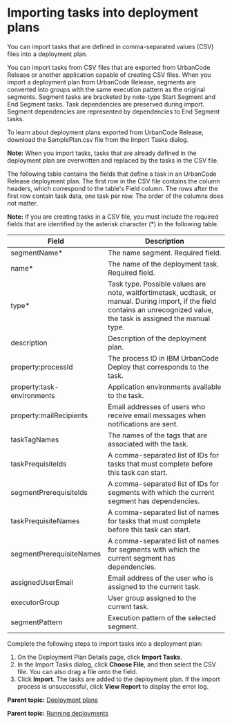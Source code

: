 # Importing tasks into deployment plans

You can import tasks that are defined in comma-separated values \(CSV\) files into a deployment plan.

You can import tasks from CSV files that are exported from UrbanCode Release or another application capable of creating CSV files. When you import a deployment plan from UrbanCode Release, segments are converted into groups with the same execution pattern as the original segments. Segment tasks are bracketed by note-type Start Segment and End Segment tasks. Task dependencies are preserved during import. Segment dependencies are represented by dependencies to End Segment tasks.

To learn about deployment plans exported from UrbanCode Release, download the SamplePlan.csv file from the Import Tasks dialog.

**Note:** When you import tasks, tasks that are already defined in the deployment plan are overwritten and replaced by the tasks in the CSV file.

The following table contains the fields that define a task in an UrbanCode Release deployment plan. The first row in the CSV file contains the column headers, which correspond to the table's Field column. The rows after the first row contain task data, one task per row. The order of the columns does not matter.

**Note:** If you are creating tasks in a CSV file, you must include the required fields that are identified by the asterisk character \(\*\) in the following table.

|Field|Description|
|-----|-----------|
|segmentName\*|The name segment. Required field.|
|name\*|The name of the deployment task. Required field.|
|type\*|Task type. Possible values are note, waitfortimetask, ucdtask, or manual. During import, if the field contains an unrecognized value, the task is assigned the manual type.|
|description|Description of the deployment plan.|
|property:processId|The process ID in IBM UrbanCode Deploy that corresponds to the task.|
|property:task-environments|Application environments available to the task.|
|property:mailRecipients|Email addresses of users who receive email messages when notifications are sent.|
|taskTagNames|The names of the tags that are associated with the task.|
|taskPrequisiteIds|A comma-separated list of IDs for tasks that must complete before this task can start.|
|segmentPrerequisitelds|A comma-separated list of IDs for segments with which the current segment has dependencies.|
|taskPrequisiteNames|A comma-separated list of names for tasks that must complete before this task can start.|
|segmentPrerequisiteNames|A comma-separated list of names for segments with which the current segment has dependencies.|
|assignedUserEmail|Email address of the user who is assigned to the current task.|
|executorGroup|User group assigned to the current task.|
|segmentPattern|Execution pattern of the selected segment.|

Complete the following steps to import tasks into a deployment plan:

1.   On the Deployment Plan Details page, click **Import Tasks**. 
2.   In the Import Tasks dialog, click **Choose File**, and then select the CSV file. You can also drag a file onto the field. 
3.   Click **Import**. The tasks are added to the deployment plan. If the import process is unsuccessful, click **View Report** to display the error log. 

**Parent topic:** [Deployment plans](../../com.ibm.crelease.doc/topics/cr_deployPlan_ov.md)

**Parent topic:** [Running deployments](../../com.ibm.crelease.doc/topics/cr_deployRun_ov.md)

